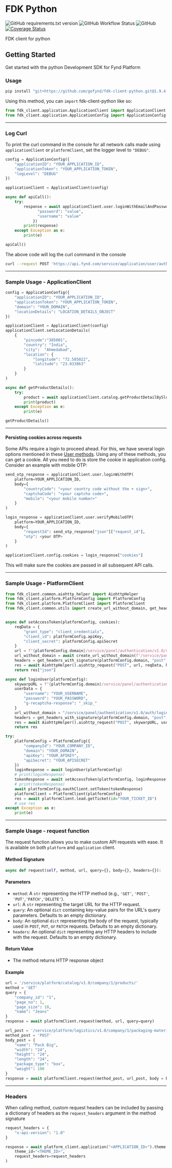 # FDK Python

![GitHub requirements.txt version](https://img.shields.io/github/package-json/v/gofynd/fdk-client-python?style=plastic)
![GitHub Workflow Status](https://img.shields.io/github/workflow/status/gofynd/fdk-client-python?style=plastic)
![GitHub](https://img.shields.io/github/license/gofynd/fdk-client-python?style=plastic)
[![Coverage Status](https://coveralls.io/repos/github/gofynd/fdk-client-python/badge.svg)](https://coveralls.io/github/gofynd/fdk-client-python)

FDK client for python

## Getting Started

Get started with the python Development SDK for Fynd Platform

### Usage

```bash
pip install "git+https://github.com/gofynd/fdk-client-python.git@1.9.4-2#egg=fdk_client"
```

Using this method, you can `import` fdk-client-python like so:

```python
from fdk_client.application.ApplicationClient import ApplicationClient
from fdk_client.application.ApplicationConfig import ApplicationConfig
```

---

### Log Curl

To print the curl command in the console for all network calls made using `applicationClient` or `platformClient`, set the logger level to `"DEBUG"`.

```python
config = ApplicationConfig({
    "applicationID": "YOUR_APPLICATION_ID",
    "applicationToken": "YOUR_APPLICATION_TOKEN",
    "logLevel": "DEBUG"
})

applicationClient = ApplicationClient(config)

async def apiCall():
    try:
        response = await applicationClient.user.loginWithEmailAndPassword(body = {
              "password": "value",
              "username": "value"
            })
        print(response)
    except Exception as e:
        print(e)

apiCall()
```

The above code will log the curl command in the console

```bash
curl --request POST 'https://api.fynd.com/service/application/user/authentication/v1.0/login/password' --header 'x-fp-date: 20240308T171355Z' --header 'x-fp-signature: v1.1:aad5df1ad58fc87e74b040f5b0394be6cdd2d687ec7681b200bb3e20d48a458a' --header 'Authorization: Bearer <authorization-token>' --header 'Content-Type: application/json' --data-raw '{"password": "value", "username": "value"}'
```

---

### Sample Usage - ApplicationClient

```python
config = ApplicationConfig({
    "applicationID": "YOUR_APPLICATION_ID",
    "applicationToken": "YOUR_APPLICATION_TOKEN",
    "domain": "YOUR_DOMAIN",
    "locationDetails": "LOCATION_DETAILS_OBJECT"
})

applicationClient = ApplicationClient(config)
applicationClient.setLocationDetails(
    { 
        "pincode":"385001",
        "country": "India",
        "city":  "Ahmedabad",
        "location": {
            "longitude": "72.585022", 
            "latitude": "23.033863"
        }
    }
)

async def getProductDetails():
    try:
        product = await applicationClient.catalog.getProductDetailBySlug(slug="product-slug")
        print(product)
    except Exception as e:
        print(e)

getProductDetails()
```

---

#### Persisting cookies across requests

Some APIs require a login to proceed ahead. For this, we have several login options mentioned in these [User methods](/documentation/application/USER.md).
Using any of these methods, you can get a cookie. All you need to do is store the cookie in application config. Consider an example with mobile OTP:

```python
send_otp_response = applicationClient.user.loginWithOTP(
    platform=YOUR_APPLICATION_ID,
    body={
        "countryCode": "<your country code without the + sign>",
        "captchaCode": "<your captcha code>",
        "mobile": "<your mobile number>"
    }
)

login_response = applicationClient.user.verifyMobileOTP(
    platform=YOUR_APPLICATION_ID,
    body={
        "requestId": send_otp_response["json"]["request_id"],
        "otp": <your OTP>
    }
)

applicationClient.config.cookies = login_response["cookies"]
```

This will make sure the cookies are passed in all subsequent API calls.

---

### Sample Usage - PlatformClient

```python
from fdk_client.common.aiohttp_helper import AiohttpHelper
from fdk_client.platform.PlatformConfig import PlatformConfig
from fdk_client.platform.PlatformClient import PlatformClient
from fdk_client.common.utils import create_url_without_domain, get_headers_with_signature


async def setAccessToken(platformConfig, cookies):
    reqData = {
        "grant_type": "client_credentials",
        "client_id": platformConfig.apiKey,
        "client_secret": platformConfig.apiSecret
    }
    url = f"{platformConfig.domain}/service/panel/authentication/v1.0/company/{platformConfig.companyId}/oauth/token"
    url_without_domain = await create_url_without_domain(f"/service/panel/authentication/v1.0/company/{platformConfig.companyId}/oauth/token")
    headers = get_headers_with_signature(platformConfig.domain, "post", url_without_domain, "", {}, reqData)
    res = await AiohttpHelper().aiohttp_request("POST", url, reqData, headers, cookies=cookies)
    return res["json"]

async def loginUser(platformConfig):
    skywarpURL = f"{platformConfig.domain}/service/panel/authentication/v1.0/auth/login/password"
    userData = {
        "username": "YOUR_USERNAME",
        "password": "YOUR_PASSWORD",
        "g-recaptcha-response": "_skip_"
    }
    url_without_domain = "/service/panel/authentication/v1.0/auth/login/password"
    headers = get_headers_with_signature(platformConfig.domain, "post", url_without_domain, "", {}, userData)
    res = await AiohttpHelper().aiohttp_request("POST", skywarpURL, userData, headers)
    return res

try:
    platformConfig = PlatformConfig({
        "companyId": "YOUR_COMPANY_ID",
        "domain": "YOUR_DOMAIN",
        "apiKey": "YOUR_APIKEY",
        "apiSecret": "YOUR_APISECRET"
    })
    loginResponse = await loginUser(platformConfig)
    # print(loginResponse)
    tokenResponse = await setAccessToken(platformConfig, loginResponse["cookies"])
    # print(tokenResponse)
    await platformConfig.oauthClient.setToken(tokenResponse)
    platformClient = PlatformClient(platformConfig)
    res = await platformClient.lead.getTicket(id="YOUR_TICKET_ID")
    # use res
except Exception as e:
    print(e)
```

---

### Sample Usage - request function

The request function allows you to make custom API requests with ease. It is available on both `platform` and `application` client.

#### Method Signature

```python
async def request(self, method, url, query={}, body={}, headers={}):
```

#### Parameters

-   `method`: A `str` representing the HTTP method (e.g., `'GET'`, `'POST'`, `'PUT'`,`'PATCH'`,`'DELETE'`).
-   `url`: A `str` representing the target URL for the HTTP request.
-   `query`: An optional `dict` containing key-value pairs for the URL's query parameters. Defaults to an empty dictionary.
-   `body`: An optional `dict` representing the body of the request, typically used in `POST`, `PUT`, or `PATCH` requests. Defaults to an empty dictionary.
-   `headers`: An optional `dict` representing any HTTP headers to include with the request. Defaults to an empty dictionary.

#### Return Value

-   The method returns HTTP response object 

#### Example

```python
url = '/service/platform/catalog/v1.0/company/1/products/'
method = 'GET'
query = {
    "company_id": "1",
    "page_no": 1,
    "page_size": 10,
    "name": "Jeans"
}
response = await platformClient.request(method, url, query=query)

url_post = '/service/platform/logistics/v1.0/company/1/packaging-materials'
method_post = 'POST'
body_post = {
    "name": "Pack Big",
    "width": "24",
    "height": "24",
    "length": "24",
    "package_type": "box",
    "weight": 100
}
response = await platformClient.request(method_post, url_post, body = body_post)

```

---

### Headers

When calling method, custom request headers can be included by passing a dictionary of headers as the `request_headers` argument in the method signature

```python
request_headers = {
    "x-api-version": "1.0"
}

response = await platform_client.application("<APPLICATION_ID>").theme.getAllPages(
    theme_id="<THEME_ID>",
    request_headers=request_headers
)
```



